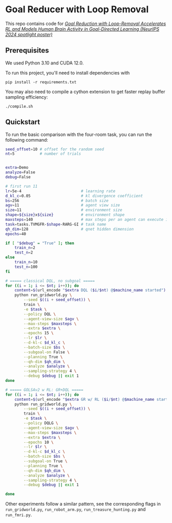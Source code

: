 # Goal Reducer with Loop Removal

This repo contains code for *[Goal Reduction with Loop-Removal Accelerates RL and Models Human Brain Activity in Goal-Directed Learning (NeurIPS 2024 spotlight poster)](https://neurips.cc/virtual/2024/poster/94732)*


## Prerequisites

We used Python 3.10 and CUDA 12.0.

To run this project, you'll need to install dependencies with 
```
pip install -r requirements.txt
```

You may also need to compile a cython extension to get faster replay buffer sampling efficiency:
```
./compile.sh
```

## Quickstart


To run the basic comparison with the four-room task, you can run the following command:

```bash
seed_offset=10 # offset for the random seed
nt=5           # number of trials


extra=Demo
analyze=False
debug=False

# first run 11
lr=5e-4                          # learning rate
d_kl_c=0.05                      # kl divergence coefficient
bs=256                           # batch size
agv=11                           # agent view size
size=11                          # environment size
shape=${size}x${size}            # environment shape
maxsteps=140                     # max steps per an agent can execute in a single episode
task=tasks.TVMGFR-$shape-RARG-GI # task name
qh_dim=128                       # qnet hidden dimension
epochs=40

if [ "$debug" = "True" ]; then
    train_n=2
    test_n=2
else
    train_n=10
    test_n=100
fi

# ===== classical DQL, no subgoal =====
for ((i = 1; i <= $nt; i++)); do
    content=$(url_encode "$extra DQL ($i/$nt) @$machine_name started")
    python run_gridworld.py \
        --seed $((i + seed_offset)) \
        train \
        -e $task \
        --policy DQL \
        --agent-view-size $agv \
        --max-steps $maxsteps \
        --extra $extra \
        --epochs 15 \
        --lr $lr \
        --d-kl-c $d_kl_c \
        --batch-size $bs \
        --subgoal-on False \
        --planning True \
        --qh-dim $qh_dim \
        --analyze $analyze \
        --sampling-strategy 4 \
        --debug $debug || exit 1
done

# ===== GOLSAv2 w RL: GR+DQL =====
for ((i = 1; i <= $nt; i++)); do
    content=$(url_encode "$extra GR w/ RL ($i/$nt) @$machine_name started")
    python run_gridworld.py \
        --seed $((i + seed_offset)) \
        train \
        -e $task \
        --policy DQLG \
        --agent-view-size $agv \
        --max-steps $maxsteps \
        --extra $extra \
        --epochs 10 \
        --lr $lr \
        --d-kl-c $d_kl_c \
        --batch-size $bs \
        --subgoal-on True \
        --planning True \
        --qh-dim $qh_dim \
        --analyze $analyze \
        --sampling-strategy 4 \
        --debug $debug || exit 1

done
```
Other experiments follow a similar pattern, see the corresponding flags in `run_gridworld.py`, `run_robot_arm.py`, `run_treasure_hunting.py` and `run_fmri.py`.

